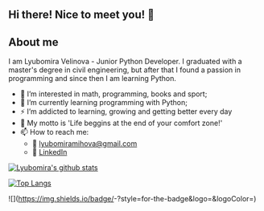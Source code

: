 ## Hi there! Nice to meet you! 👋

## About me
I am Lyubomira Velinova - Junior Python Developer. I graduated with a master's degree in civil engineering, but after that I found a passion in programming and since then I am learning Python.

- 👀 I’m interested in math, programming, books and sport;
- 🌱 I’m currently learning programming with Python;
- :zap: I’m addicted to learning, growing and getting better every day
- :loudspeaker: My motto is 'Life beggins at the end of your comfort zone!'
- 📫 How to reach me:
   - :email: lyubomiramihova@gmail.com
   - :office: [LinkedIn](https://www.linkedin.com/in/lyubomira-velinova/)

<!---
LyubomiraMihova/LyubomiraMihova is a ✨ special ✨ repository because its `README.md` (this file) appears on your GitHub profile.
You can click the Preview link to take a look at your changes.
--->

[![Lyubomira's github stats](https://github-readme-stats.vercel.app/api?username=LyubomiraMihova&count_private=true&show_icons=true&theme=radical&hide_rank=false)](https://github.com/anuraghazra/github-readme-stats)

[![Top Langs](https://github-readme-stats.vercel.app/api/top-langs/?username=LyubomiraMihova)](https://github.com/anuraghazra/github-readme-stats)

![<Badge Name>](https://img.shields.io/badge/<Badge Text>-<Background Color>?style=for-the-badge&logo=<Icon Name>&logoColor=<Logo Color>)
